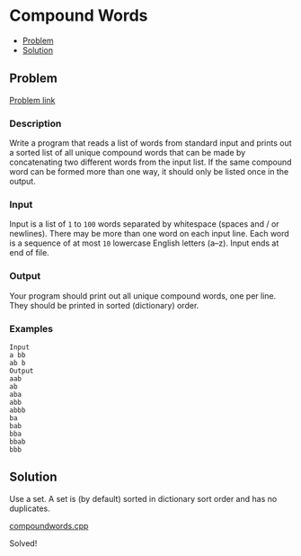 # Compound Words
- [Problem](#problem)
- [Solution](#compoundwords.cpp)

## Problem
[Problem link](https://open.kattis.com/problems/compoundwords)

### Description

Write a program that reads a list of words from standard   input and prints out a sorted list of all unique compound words   that can be made by concatenating two different words from the   input list. If the same compound word can be formed more than   one way, it should only be listed once in the output.

### Input
Input is a list of `1`   to `100` words separated   by whitespace (spaces and / or newlines). There may be more   than one word on each input line. Each word is a sequence of at   most `10` lowercase   English letters (a–z). Input ends at end of file.

### Output
Your program should print out all unique compound words, one   per line. They should be printed in sorted (dictionary)   order.

### Examples
```
Input
a bb
ab b
Output
aab
ab
aba
abb
abbb
ba
bab
bba
bbab
bbb
```


## Solution
Use a set. A set is (by default) sorted in dictionary sort order and has no duplicates.

[compoundwords.cpp](./compoundwords.cpp)

Solved!